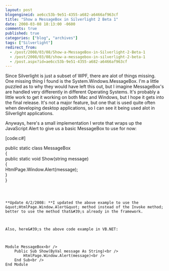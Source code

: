 ```yaml
---
layout: post
blogengineid: ae6cc53b-9e51-4355-a682-a6466af963cf
title: "Show a MessageBox in Silverlight 2 Beta 1"
date: 2008-03-08 18:13:00 -0600
comments: true
published: true
categories: ["blog", "archives"]
tags: ["Silverlight"]
redirect_from: 
  - /post/2008/03/08/Show-a-MessageBox-in-Silverlight-2-Beta-1
  - /post/2008/03/08/show-a-messagebox-in-silverlight-2-beta-1
  - /post.aspx?id=ae6cc53b-9e51-4355-a682-a6466af963cf
---
```

<!-- more -->


Since Silverlight is just a subset of WPF, there are alot of things missing. One missing thing I found is the System.Windows.MessageBox. I&#39;m a little puzzled as to why they would have left this out, but I imagine MessageBox&#39;s are handled very differently in different Operating Systems. It&#39;s probably a little work to get it working on both Mac and Windows, but I hope it gets into the final release. It&#39;s not a major feature, but one that is used quite often when developing desktop applications, so I can see it being used alot in Silverlight applications. 



Anyways, here&#39;s a small implementation I wrote that wraps up the JavaScript Alert to give us a basic MessageBox to use for now: 



[code:c#] 

public static class MessageBox<br />
{<br />
    public static void Show(string message)<br />
    {<br />
        HtmlPage.Window.Alert(message);<br />
    }<br />
} 


``` 



**Update 4/2/2008: **I updated the above example to use the &quot;HtmlPage.Window.Alert&quot; method instead of the Invoke method; better to use the method that&#39;s already in the framework.



Also, here&#39;s the above code example in VB.NET:



Module MessageBox<br />
    Public Sub Show(ByVal message As String)<br />
        HtmlPage.Window.Alert(message)<br />
    End Sub<br />
End Module



 

